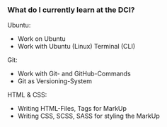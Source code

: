 ### What do I currently learn at the DCI?

Ubuntu:
  - Work on Ubuntu
  - Work with Ubuntu (Linux) Terminal (CLI)

Git:  
  - Work with Git- and GitHub-Commands
  - Git as Versioning-System

HTML & CSS:
  - Writing HTML-Files, Tags for MarkUp
  - Writing CSS, SCSS, SASS for styling the MarkUp
